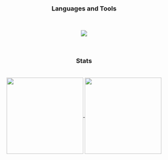 <div align="center">	
	
  ### Languages and Tools 
  
</div>

<br>

<p align="center">
  <a href="https://skillicons.dev">
    <img src="https://skillicons.dev/icons?i=js,ts,express,react,nodejs,tailwind,py,cs,java,solidity,mongodb,mysql,git,postman&perline=7" />
  </a>
</p>

<br>

<div align="center">
	
  ### Stats
  
</div>

<br>

<div align="center">
	<a href="https://github.com/anuraghazra/github-readme-stats">
  		<img height=200 align="center" src="https://github-readme-stats.vercel.app/api?username=dlanx6&theme=react&layout=compact" />
	</a>
	<a href="https://github.com/anuraghazra/github-readme-stats">
		<img height=200 align="center" src="https://github-readme-stats.vercel.app/api/top-langs?username=dlanx6&show_icons=true&theme=react" />
	</a>
</div>
